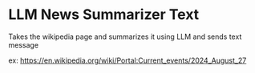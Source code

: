 # LLM News Summarizer Text

Takes the wikipedia page and summarizes it using LLM and sends text message

ex: https://en.wikipedia.org/wiki/Portal:Current_events/2024_August_27 

 
